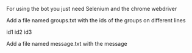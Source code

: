 For using the bot you just need Selenium and the chrome webdriver

Add a file named groups.txt with the ids of the groups on different lines

id1
id2
id3

Add a file named message.txt with the message